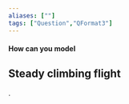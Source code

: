 ```yaml
---
aliases: [""]
tags: ["Question","QFormat3"]
---
```


#### How can you model
## Steady climbing flight

.